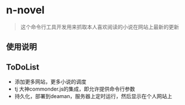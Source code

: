 # n-novel
> 这个命令行工具开发用来抓取本人喜欢阅读的小说在网站上最新的更新

## 使用说明


## ToDoList

- 添加更多网站，更多小说的调度
- tj 大神commonder.js的集成，即允许提供命令行参数
- 持久化，部署到deaman，服务器上定时运行，然后显示在个人网站上